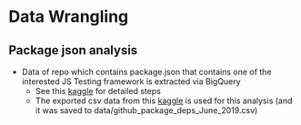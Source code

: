 # Data Wrangling

## Package json analysis
* Data of repo which contains package.json that contains one of the interested JS Testing framework is extracted via BigQuery
  * See this [kaggle](https://www.kaggle.com/nongnoochr/bq-github-package-deps) for detailed steps
  * The exported csv data from this [kaggle](https://www.kaggle.com/nongnoochr/bq-github-package-deps) is used for this analysis (and it was saved to data/github_package_deps_June_2019.csv)